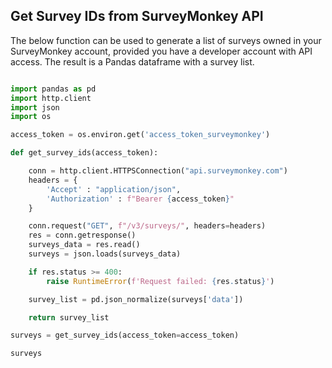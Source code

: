 ## Get Survey IDs from SurveyMonkey API

The below function can be used to generate a list of surveys owned in your SurveyMonkey account, provided you have a developer account with API access. The result is a Pandas dataframe with a survey list. 

```python

import pandas as pd 
import http.client
import json
import os

access_token = os.environ.get('access_token_surveymonkey')

def get_survey_ids(access_token):

    conn = http.client.HTTPSConnection("api.surveymonkey.com")
    headers = {
        'Accept' : "application/json",
        'Authorization' : f"Bearer {access_token}"
    }

    conn.request("GET", f"/v3/surveys/", headers=headers)
    res = conn.getresponse()
    surveys_data = res.read()
    surveys = json.loads(surveys_data)

    if res.status >= 400:
        raise RuntimeError(f'Request failed: {res.status}')

    survey_list = pd.json_normalize(surveys['data'])

    return survey_list

surveys = get_survey_ids(access_token=access_token)

surveys
```